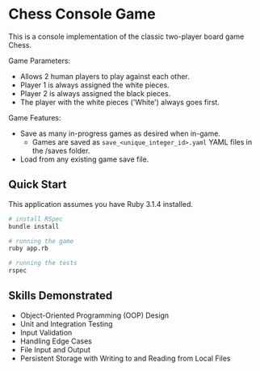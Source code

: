 # Chess Console Game

<!-- ![Gameplay demo of one player winning the game Chess](/assets/chess-demo.gif) -->

This is a console implementation of the classic two-player board game Chess.

Game Parameters:

- Allows 2 human players to play against each other.
- Player 1 is always assigned the white pieces.
- Player 2 is always assigned the black pieces.
- The player with the white pieces ('White') always goes first.
<!-- - TODO: Allow the human player to play against a computer player. -->

Game Features:

- Save as many in-progress games as desired when in-game.
  - Games are saved as `save_<unique_integer_id>.yaml` YAML files in the /saves folder.
- Load from any existing game save file.

## Quick Start

This application assumes you have Ruby 3.1.4 installed.

```bash
# install RSpec
bundle install

# running the game
ruby app.rb

# running the tests
rspec
```

## Skills Demonstrated

- Object-Oriented Programming (OOP) Design
- Unit and Integration Testing
- Input Validation
- Handling Edge Cases
- File Input and Output
- Persistent Storage with Writing to and Reading from Local Files
